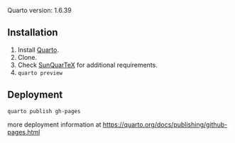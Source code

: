 Quarto version: 1.6.39

## Installation

1. Install [Quarto](https://github.com/quarto-dev/quarto-cli/).
2. Clone.
3. Check [SunQuarTeX](https://github.com/sun123zxy/sunquartex) for additional requirements.
4. `quarto preview`

## Deployment

`quarto publish gh-pages`

more deployment information at <https://quarto.org/docs/publishing/github-pages.html>